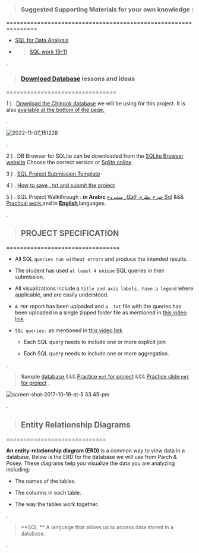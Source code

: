 


> ### Suggested Supporting Materials for your own knowledge :


===============================================================


- [ SQL for Data Analysis](https://github.com/nancyalaswad90/nancyalaswad90/blob/master/Certification%20as%20Oracle%20developer%20professional%20.md)


- > [SQL work 19-11](https://docs.google.com/presentation/d/1R4wSPqg5bMT4PBB0rGpM836UvBh6pbDfiJZ7N2LtSKo/edit#slide=id.ge1e60c3288_0_12)

.


> ### [Download Database](https://learn.udacity.com/nanodegrees/nd098-mcit/parts/cd0023/lessons/ls0527/concepts/f9b933c4-678b-47e2-b624-0531e18a21e6) lessons and ideas 


================================


1 ) . [Download the Chinook database](https://video.udacity-data.com/topher/2021/March/6053d783_chinook-db/chinook-db.zip) we will be using for this project. It is also [available at the bottom of the page.](https://learn.udacity.com/nanodegrees/nd098-mcit/parts/cd0023/lessons/ls0527/concepts/f9b933c4-678b-47e2-b624-0531e18a21e6)



.


![2022-11-07_151228](https://user-images.githubusercontent.com/36210723/200319196-887e8b39-900b-4e70-9ab3-48d7a6897264.png)



.


2 ) .  DB Browser for SQLite can be downloaded from the [SQLite Browser website](https://sqlitebrowser.org/dl/) Choose the correct version or [Sqlite online](https://sqliteonline.com/)




3 ) . [SQL Project Submission Template](https://video.udacity-data.com/topher/2018/May/5afd9585_sql-project-submission-template-1/sql-project-submission-template-1.pptx)





4 ) . [How to save . txt  and submit the project](https://www.youtube.com/watch?v=DPI-EEfydH0)





5 ) . SQL Project Walkthrough  :  **in Arabic** [ شرح نظري لافكار مشروع Sql](https://www.youtube.com/watch?v=67vuoeDbpw8) &&& [Practical work ]()  and in **[English ](https://www.youtube.com/watch?v=sO1I4ddw4jI)** languages.






.


> ## PROJECT SPECIFICATION

=================================

- All SQL `queries run without errors`  and produce the intended results.

- The student has used `at least 4 unique` SQL queries in their submission.

- All visualizations include a `title and axis labels, have a legend`  where applicable, and are easily understood.

- `A PDF` report has been uploaded and `a .txt` file with the queries has been uploaded in a single zipped folder file as mentioned in [this video link](https://www.youtube.com/watch?v=DPI-EEfydH0)


-  `SQL queries:`   as mentioned in [this video link]()
    
    -  Each SQL query needs to include one or more explicit join

    -   Each SQL query needs to include one or more aggregation.



.



> **Sample**  [database ](https://github.com/Self-Education-for-Business-analyst/RISE-Youth-Path-Connect-Lite-profile-README.md/blob/main/pandp.db)  &&& [Practice `not` for project](https://github.com/Self-Education-for-Business-analyst/RISE-Youth-Path-Connect-Lite-profile-README.md/blob/main/Queries.txt) &&& [Practice  slide `not` for project](https://github.com/Self-Education-for-Business-analyst/RISE-Youth-Path-Connect-Lite-profile-README.md/blob/main/SQL%20Practice%20Project.pdf)
.





![screen-shot-2017-10-19-at-5 33 45-pm](https://user-images.githubusercontent.com/36210723/202038328-73cdd6aa-b510-4519-a8e5-3e8a6192ce5d.png)


.



> ## Entity Relationship Diagrams


=============================


**An entity-relationship diagram (ERD)** is a common way to view data in a database. Below is the ERD for the database we will use from Parch & Posey. These diagrams help you visualize the data you are analyzing including:



- The names of the tables.

- The columns in each table.


- The way the tables work together.

.


> **SQL ** A language that allows us to access data stored in a database.


.
